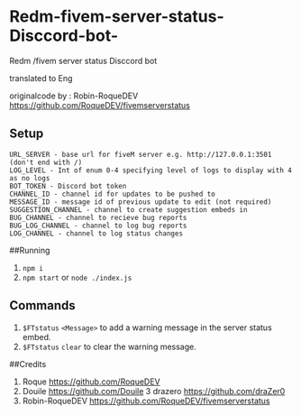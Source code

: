 # Redm-fivem-server-status-Disccord-bot-
Redm /fivem server status Disccord bot 

translated to Eng



originalcode by : Robin-RoqueDEV https://github.com/RoqueDEV/fivemserverstatus



## Setup

```
URL_SERVER - base url for fiveM server e.g. http://127.0.0.1:3501 (don't end with /)
LOG_LEVEL - Int of enum 0-4 specifying level of logs to display with 4 as no logs
BOT_TOKEN - Discord bot token
CHANNEL_ID - channel id for updates to be pushed to
MESSAGE_ID - message id of previous update to edit (not required)
SUGGESTION_CHANNEL - channel to create suggestion embeds in
BUG_CHANNEL - channel to recieve bug reports
BUG_LOG_CHANNEL - channel to log bug reports
LOG_CHANNEL - channel to log status changes
```

##Running
1. `npm i`
2. `npm start` or `node ./index.js`

## Commands
1. `$FTstatus` `<Message>` to add a warning message in the server status embed.
2. `$FTstatus` `clear` to clear the warning message.



##Credits
1. Roque https://github.com/RoqueDEV
2. Douile https://github.com/Douile
3 drazero https://github.com/draZer0
4. Robin-RoqueDEV https://github.com/RoqueDEV/fivemserverstatus
